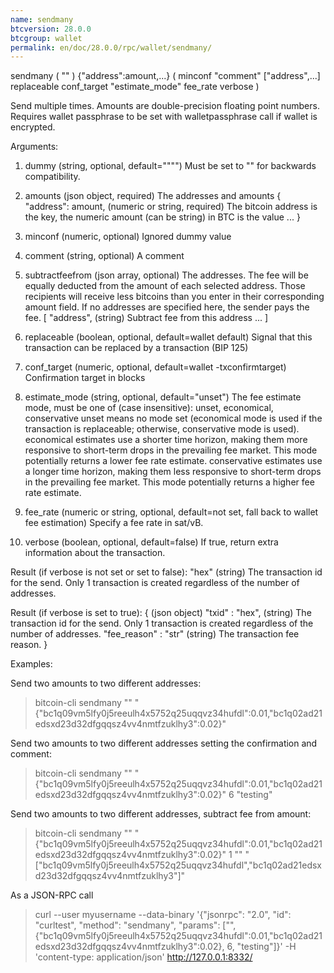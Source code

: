 ```yaml
---
name: sendmany
btcversion: 28.0.0
btcgroup: wallet
permalink: en/doc/28.0.0/rpc/wallet/sendmany/
---
```


sendmany ( "" ) {"address":amount,...} ( minconf "comment" ["address",...] replaceable conf_target "estimate_mode" fee_rate verbose )

Send multiple times. Amounts are double-precision floating point numbers.
Requires wallet passphrase to be set with walletpassphrase call if wallet is encrypted.

Arguments:
1. dummy                     (string, optional, default="\"\"") Must be set to "" for backwards compatibility.
2. amounts                   (json object, required) The addresses and amounts
     {
       "address": amount,    (numeric or string, required) The bitcoin address is the key, the numeric amount (can be string) in BTC is the value
       ...
     }
3. minconf                   (numeric, optional) Ignored dummy value
4. comment                   (string, optional) A comment
5. subtractfeefrom           (json array, optional) The addresses.
                             The fee will be equally deducted from the amount of each selected address.
                             Those recipients will receive less bitcoins than you enter in their corresponding amount field.
                             If no addresses are specified here, the sender pays the fee.
     [
       "address",            (string) Subtract fee from this address
       ...
     ]
6. replaceable               (boolean, optional, default=wallet default) Signal that this transaction can be replaced by a transaction (BIP 125)
7. conf_target               (numeric, optional, default=wallet -txconfirmtarget) Confirmation target in blocks
8. estimate_mode             (string, optional, default="unset") The fee estimate mode, must be one of (case insensitive):
                             unset, economical, conservative 
                             unset means no mode set (economical mode is used if the transaction is replaceable;
                             otherwise, conservative mode is used). 
                             economical estimates use a shorter time horizon, making them more
                             responsive to short-term drops in the prevailing fee market. This mode
                             potentially returns a lower fee rate estimate.
                             conservative estimates use a longer time horizon, making them
                             less responsive to short-term drops in the prevailing fee market. This mode
                             potentially returns a higher fee rate estimate.
                             
9. fee_rate                  (numeric or string, optional, default=not set, fall back to wallet fee estimation) Specify a fee rate in sat/vB.
10. verbose                  (boolean, optional, default=false) If true, return extra information about the transaction.

Result (if verbose is not set or set to false):
"hex"    (string) The transaction id for the send. Only 1 transaction is created regardless of
         the number of addresses.

Result (if verbose is set to true):
{                          (json object)
  "txid" : "hex",          (string) The transaction id for the send. Only 1 transaction is created regardless of
                           the number of addresses.
  "fee_reason" : "str"     (string) The transaction fee reason.
}

Examples:

Send two amounts to two different addresses:
> bitcoin-cli sendmany "" "{\"bc1q09vm5lfy0j5reeulh4x5752q25uqqvz34hufdl\":0.01,\"bc1q02ad21edsxd23d32dfgqqsz4vv4nmtfzuklhy3\":0.02}"

Send two amounts to two different addresses setting the confirmation and comment:
> bitcoin-cli sendmany "" "{\"bc1q09vm5lfy0j5reeulh4x5752q25uqqvz34hufdl\":0.01,\"bc1q02ad21edsxd23d32dfgqqsz4vv4nmtfzuklhy3\":0.02}" 6 "testing"

Send two amounts to two different addresses, subtract fee from amount:
> bitcoin-cli sendmany "" "{\"bc1q09vm5lfy0j5reeulh4x5752q25uqqvz34hufdl\":0.01,\"bc1q02ad21edsxd23d32dfgqqsz4vv4nmtfzuklhy3\":0.02}" 1 "" "[\"bc1q09vm5lfy0j5reeulh4x5752q25uqqvz34hufdl\",\"bc1q02ad21edsxd23d32dfgqqsz4vv4nmtfzuklhy3\"]"

As a JSON-RPC call
> curl --user myusername --data-binary '{"jsonrpc": "2.0", "id": "curltest", "method": "sendmany", "params": ["", {"bc1q09vm5lfy0j5reeulh4x5752q25uqqvz34hufdl":0.01,"bc1q02ad21edsxd23d32dfgqqsz4vv4nmtfzuklhy3":0.02}, 6, "testing"]}' -H 'content-type: application/json' http://127.0.0.1:8332/


